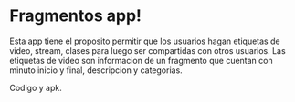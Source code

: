 # Fragmentos app!

Esta app tiene el proposito permitir que los usuarios hagan etiquetas de video, stream, clases para luego ser compartidas con otros usuarios. Las etiquetas de video son informacion de un fragmento que cuentan con minuto inicio y final, descripcion y categorias.

Codigo y apk.